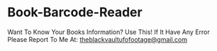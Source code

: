 # Book-Barcode-Reader
Want To Know Your Books Information? Use This! If It Have Any Error Please Report To Me At: theblackvaultufofootage@gmail.com
